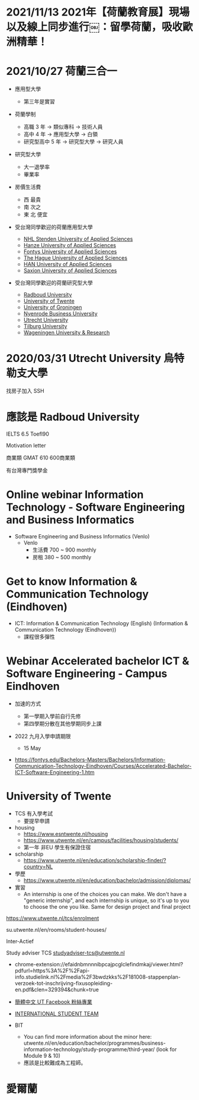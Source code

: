 # 2021/11/13 2021年【荷蘭教育展】現場以及線上同步進行￼：留學荷蘭，吸收歐洲精華！


# 2021/10/27 荷蘭三合一

- 應用型大學
    - 第三年是實習

- 荷蘭學制
    - 高職 3 年 -> 類似專科 -> 技術人員
    - 高中 4 年 -> 應用型大學 -> 白領
    - 研究型高中 5 年 -> 研究型大學 -> 研究人員

- 研究型大學
    - 大一退學率
    - 畢業率

- 房價生活費
    - 西 最貴
    - 南 次之
    - 東 北 便宜

- 受台灣同學歡迎的荷蘭應用型大學
    - [NHL Stenden University of Applied Sciences](https://www.facebook.com/Holland.Education.Association.Taiwan/posts/1312963572173347)
    - [Hanze University of Applied Sciences](https://www.facebook.com/Holland.Education.Association.Taiwan/posts/1305571912912513)
    - [Fontys University of Applied Sciences](https://www.facebook.com/Holland.Education.Association.Taiwan/posts/1183253851810987)
    - [The Hague University of Applied Sciences](https://www.facebook.com/641145509355160/posts/920753404727701)
    - [HAN University of Applied Sciences](https://www.facebook.com/Holland.Education.Association.Taiwan/posts/1181396801996692)
    - [Saxion University of Applied Sciences](https://www.facebook.com/Holland.Education.Association.Taiwan/posts/1180763205393385)
- 受台灣同學歡迎的荷蘭研究型大學
    - [Radboud University](https://www.facebook.com/Holland.Education.Association.Taiwan/posts/1319401658196205)
    - [University of Twente](https://www.facebook.com/Holland.Education.Association.Taiwan/posts/1295808973888807)
    - [University of Groningen](https://www.facebook.com/Holland.Education.Association.Taiwan/posts/1331032467033124)
    - [Nyenrode Business University](https://www.facebook.com/Holland.Education.Association.Taiwan/posts/1288271397975898)
    - [Utrecht University](https://www.facebook.com/641145509355160/posts/1804031699733196/)
    - [Tilburg University](https://www.facebook.com/Holland.Education.Association.Taiwan/posts/1604331529703215)
    - [Wageningen University & Research](https://www.facebook.com/Holland.Education.Association.Taiwan/posts/1616520851817616)


# 2020/03/31 Utrecht University 烏特勒支大學
找房子加入 SSH

# 應該是 Radboud University
IELTS 6.5   Toefl90

Motivation letter


商業類
GMAT 610 600商業類

有台灣專門獎學金

# Online webinar Information Technology - Software Engineering and Business Informatics
- Software Engineering and Business Informatics (Venlo)
    - Venlo
        - 生活費 700 ~ 900 monthly
        - 房租 380 ~ 500 monthly

# Get to know Information & Communication Technology (Eindhoven)
- ICT: Information & Communication Technology (English) (Information & Communication Technology (Eindhoven))
    - 課程很多彈性

# Webinar Accelerated bachelor ICT & Software Engineering - Campus Eindhoven
- 加速的方式
    - 第一學期入學前自行先修
    - 第四學期分散在其他學期同步上課

- 2022 九月入學申請期限
    - 15 May

- https://fontys.edu/Bachelors-Masters/Bachelors/Information-Communication-Technology-Eindhoven/Courses/Accelerated-Bachelor-ICT-Software-Engineering-1.htm

# University of Twente
- TCS 有入學考試
    - 要提早申請
- housing
    - https://www.esntwente.nl/housing
    - https://www.utwente.nl/en/campus/facilities/housing/students/
    - 第一年 非EU 學生有保證住宿
- scholarship
    - https://www.utwente.nl/en/education/scholarship-finder/?country=NL
- 學歷
    - https://www.utwente.nl/en/education/bachelor/admission/diplomas/
- 實習
    - An internship is one of the choices you can make. We don't have a "generic internship", and each internship is unique, so it's up to you to choose the one you like. Same for design project and final project

 https://www.utwente.nl/tcs/enrolment

su.utwente.nl/en/rooms/student-houses/

Inter-Actief


Study adviser TCS <studyadviser-tcs@utwente.nl>


- chrome-extension://efaidnbmnnnibpcajpcglclefindmkaj/viewer.html?pdfurl=https%3A%2F%2Fapi-info.studielink.nl%2Fmedia%2F3bwdzkks%2F181008-stappenplan-verzoek-tot-inschrijving-fixusopleiding-en.pdf&clen=329394&chunk=true


- [簡體中文 UT Facebook 粉絲專業](https://www.facebook.com/UT.China)
- [INTERNATIONAL STUDENT TEAM](https://www.utwente.nl/en/education/master/testimonials/)

- BIT
    - You can find more information about the minor here: utwente.nl/en/education/bachelor/programmes/business-information-technology/study-programme/third-year/ (look for Module 9 & 10)
    - 應該是比較難成為工程師。

# 愛爾蘭